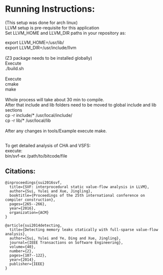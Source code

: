 <h1>Running Instructions:</h1>
(This setup was done for arch linux)<br/>
LLVM setup is pre-requisite for this application<br>
Set LLVM_HOME and LLVM_DIR paths in your repository as:<br>

export LLVM_HOME=/usr/lib/<br>
export LLVM_DIR=/usr/include/llvm<br>
<br>
(Z3 package needs to be installed globally)
<br>
Execute <br>
./build.sh<br>
<br>
Execute<br>
cmake<br>
make<br>
<br>
Whole process will take about 30 min to compile.<br>
After that include and lib folders need to be moved to global include and lib sections<br>
cp -r include/\* /usr/local/include/<br>
cp -r lib/\* /usr/local/lib<br>
<br>
After any changes in tools/Example execute make.<br>

<br>
To get detailed analysis of CHA and VSFS:<br>
execute:<br>
bin/svf-ex /path/to/bitcode/file<br>
<h2>Citations:</h2> 

```
@inproceedings{sui2016svf,
  title={SVF: interprocedural static value-flow analysis in LLVM},
  author={Sui, Yulei and Xue, Jingling},
  booktitle={Proceedings of the 25th international conference on compiler construction},
  pages={265--266},
  year={2016},
  organization={ACM}
}
```

```
@article{sui2014detecting,
  title={Detecting memory leaks statically with full-sparse value-flow analysis},
  author={Sui, Yulei and Ye, Ding and Xue, Jingling},
  journal={IEEE Transactions on Software Engineering},
  volume={40},
  number={2},
  pages={107--122},
  year={2014},
  publisher={IEEE}
}
```




